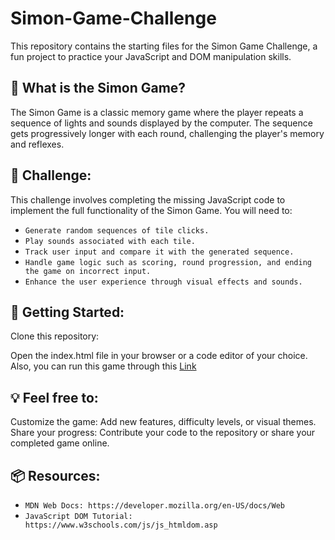 # Simon-Game-Challenge

This repository contains the starting files for the Simon Game Challenge, a fun project to practice your JavaScript and DOM manipulation skills.

## 🚀 What is the Simon Game?

The Simon Game is a classic memory game where the player repeats a sequence of lights and sounds displayed by the computer. The sequence gets progressively longer with each round, challenging the player's memory and reflexes.

## 📝 Challenge:

This challenge involves completing the missing JavaScript code to implement the full functionality of the Simon Game. You will need to:

- `Generate random sequences of tile clicks.`
- `Play sounds associated with each tile.`
- `Track user input and compare it with the generated sequence.`
- `Handle game logic such as scoring, round progression, and ending the game on incorrect input.`
- `Enhance the user experience through visual effects and sounds.`
  
## 🚦 Getting Started:

Clone this repository:

Open the index.html file in your browser or a code editor of your choice.
Also, you can run this game through this   [Link](https://link-url-here.org](https://karandash1412.github.io/Simon-Game-Challenge/))

## 💡 Feel free to:

Customize the game: Add new features, difficulty levels, or visual themes.
Share your progress: Contribute your code to the repository or share your completed game online.

## 📦 Resources:

- `MDN Web Docs: https://developer.mozilla.org/en-US/docs/Web`
- `JavaScript DOM Tutorial: https://www.w3schools.com/js/js_htmldom.asp`
